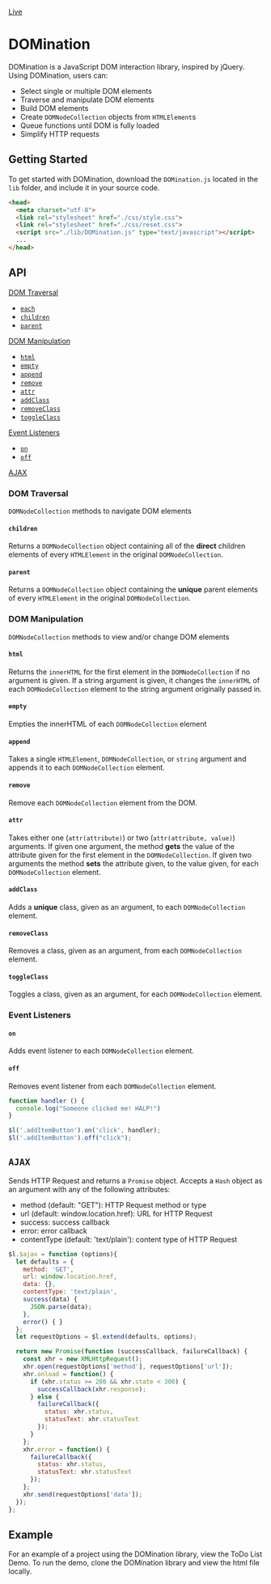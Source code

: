 [Live][link]

[link]: http://tbuchannan.me/DOMination/
# DOMination

DOMination is a JavaScript DOM interaction library, inspired by jQuery.  Using DOMination, users can:
  * Select single or multiple DOM elements
  * Traverse and manipulate DOM elements
  * Build DOM elements
  * Create `DOMNodeCollection` objects from `HTMLElement`s
  * Queue functions until DOM is fully loaded
  * Simplify HTTP requests

## Getting Started

To get started with DOMination, download the `DOMination.js` located in the `lib` folder, and include it in your source code.

```html
<head>
  <meta charset="utf-8">
  <link rel="stylesheet" href="./css/style.css">
  <link rel="stylesheet" href="./css/reset.css">
  <script src="./lib/DOMination.js" type="text/javascript"></script>
  ...
</head>
```

## API

[DOM Traversal](#dom-traversal)  
  * [`each`](#each)  
  * [`children`](#children)  
  * [`parent`](#parent)  

[DOM Manipulation](#dom-manipulation)  
  * [`html`](#html)  
  * [`empty`](#empty)  
  * [`append`](#append)  
  * [`remove`](#remove)  
  * [`attr`](#attr)  
  * [`addClass`](#addclass)  
  * [`removeClass`](#removeclass)  
  * [`toggleClass`](#toggleclass)  

[Event Listeners](#event-listeners)  
  * [`on`](#on)  
  * [`off`](#off)  

[AJAX](#ajax)  


### DOM Traversal

`DOMNodeCollection` methods to navigate DOM elements

#### `children`
Returns a `DOMNodeCollection` object containing all of the **direct** children elements of every `HTMLElement` in the original `DOMNodeCollection`.

#### `parent`
Returns a `DOMNodeCollection` object containing the **unique** parent elements of every `HTMLElement` in the original `DOMNodeCollection`.  

### DOM Manipulation
`DOMNodeCollection` methods to view and/or change DOM elements

#### `html`
Returns the `innerHTML` for the first element in the `DOMNodeCollection` if no argument is given.  If a string argument is given, it changes the `innerHTML` of each `DOMNodeCollection` element to the string argument originally passed in.

#### `empty`
Empties the innerHTML of each `DOMNodeCollection` element

#### `append`
Takes a single `HTMLElement`, `DOMNodeCollection`, or `string` argument and appends it to each `DOMNodeCollection` element.

#### `remove`
Remove each `DOMNodeCollection` element from the DOM.

#### `attr`
Takes either one (`attr(attribute)`) or two (`attr(attribute, value)`) arguments.  If given one argument, the method **gets** the value of the attribute given for the first element in the `DOMNodeCollection`.  If given two arguments the method **sets** the attribute given, to the value given, for each `DOMNodeCollection` element.

#### `addClass`
Adds a **unique** class, given as an argument, to each `DOMNodeCollection` element.

#### `removeClass`
Removes a class, given as an argument, from each `DOMNodeCollection` element.

#### `toggleClass`
Toggles a class, given as an argument, for each `DOMNodeCollection` element.

### Event Listeners

#### `on`
Adds event listener to each `DOMNodeCollection` element.


#### `off`
Removes event listener from each `DOMNodeCollection` element.

```javascript
function handler () {
  console.log("Someone clicked me! HALP!")
}

$l('.addItemButton').on('click', handler);
$l('.addItemButton').off("click");
```

## `AJAX`

Sends HTTP Request and returns a `Promise` object.  Accepts a `Hash` object as an argument with any of the following attributes:
  * method (default: "GET"): HTTP Request method or type
  * url (default: window.location.href): URL for HTTP Request
  * success: success callback
  * error: error callback
  * contentType (default: 'text/plain'): content type of HTTP Request

```javascript
$l.$ajax = function (options){
  let defaults = {
    method: 'GET',
    url: window.location.href,
    data: {},
    contentType: 'text/plain',
    success(data) {
      JSON.parse(data);
    },
    error() { }
  };
  let requestOptions = $l.extend(defaults, options);

  return new Promise(function (successCallback, failureCallback) {
    const xhr = new XMLHttpRequest();
    xhr.open(requestOptions['method'], requestOptions['url']);
    xhr.onload = function() {
      if (xhr.status >= 200 && xhr.state < 300) {
        successCallback(xhr.response);
      } else {
        failureCallback({
          status: xhr.status,
          statusText: xhr.statusText
        });
      }
    };
    xhr.error = function() {
      failureCallback({
        status: xhr.status,
        statusText: xhr.statusText
      });
    };
    xhr.send(requestOptions['data']);
  });
};
```

## Example

For an example of a project using the DOMination library, view the ToDo List Demo.  To run the demo, clone the DOMination library and view the html file locally.
